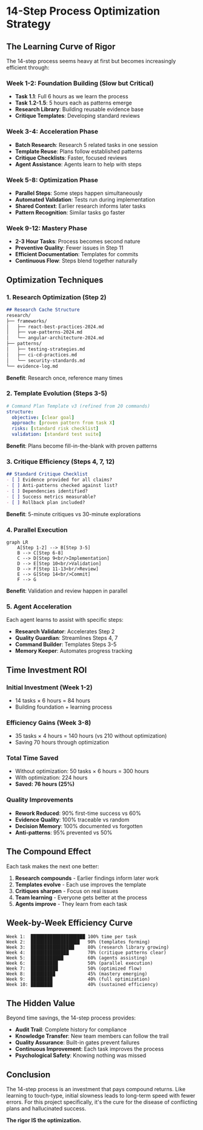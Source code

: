 # 14-Step Process Optimization Strategy

## The Learning Curve of Rigor

The 14-step process seems heavy at first but becomes increasingly efficient through:

### Week 1-2: Foundation Building (Slow but Critical)
- **Task 1.1**: Full 6 hours as we learn the process
- **Task 1.2-1.5**: 5 hours each as patterns emerge
- **Research Library**: Building reusable evidence base
- **Critique Templates**: Developing standard reviews

### Week 3-4: Acceleration Phase
- **Batch Research**: Research 5 related tasks in one session
- **Template Reuse**: Plans follow established patterns
- **Critique Checklists**: Faster, focused reviews
- **Agent Assistance**: Agents learn to help with steps

### Week 5-8: Optimization Phase
- **Parallel Steps**: Some steps happen simultaneously
- **Automated Validation**: Tests run during implementation
- **Shared Context**: Earlier research informs later tasks
- **Pattern Recognition**: Similar tasks go faster

### Week 9-12: Mastery Phase
- **2-3 Hour Tasks**: Process becomes second nature
- **Preventive Quality**: Fewer issues in Step 11
- **Efficient Documentation**: Templates for commits
- **Continuous Flow**: Steps blend together naturally

## Optimization Techniques

### 1. Research Optimization (Step 2)
```markdown
## Research Cache Structure
research/
├── frameworks/
│   ├── react-best-practices-2024.md
│   ├── vue-patterns-2024.md
│   └── angular-architecture-2024.md
├── patterns/
│   ├── testing-strategies.md
│   ├── ci-cd-practices.md
│   └── security-standards.md
└── evidence-log.md
```

**Benefit**: Research once, reference many times

### 2. Template Evolution (Steps 3-5)
```yaml
# Command Plan Template v3 (refined from 20 commands)
structure:
  objective: [clear goal]
  approach: [proven pattern from task X]
  risks: [standard risk checklist]
  validation: [standard test suite]
```

**Benefit**: Plans become fill-in-the-blank with proven patterns

### 3. Critique Efficiency (Steps 4, 7, 12)
```markdown
## Standard Critique Checklist
- [ ] Evidence provided for all claims?
- [ ] Anti-patterns checked against list?
- [ ] Dependencies identified?
- [ ] Success metrics measurable?
- [ ] Rollback plan included?
```

**Benefit**: 5-minute critiques vs 30-minute explorations

### 4. Parallel Execution
```mermaid
graph LR
    A[Step 1-2] --> B[Step 3-5]
    B --> C[Step 6-8]
    C --> D[Step 9<br/>Implementation]
    D --> E[Step 10<br/>Validation]
    D --> F[Step 11-13<br/>Review]
    E --> G[Step 14<br/>Commit]
    F --> G
```

**Benefit**: Validation and review happen in parallel

### 5. Agent Acceleration
Each agent learns to assist with specific steps:
- **Research Validator**: Accelerates Step 2
- **Quality Guardian**: Streamlines Steps 4, 7
- **Command Builder**: Templates Steps 3-5
- **Memory Keeper**: Automates progress tracking

## Time Investment ROI

### Initial Investment (Week 1-2)
- 14 tasks × 6 hours = 84 hours
- Building foundation + learning process

### Efficiency Gains (Week 3-8)
- 35 tasks × 4 hours = 140 hours (vs 210 without optimization)
- Saving 70 hours through optimization

### Total Time Saved
- Without optimization: 50 tasks × 6 hours = 300 hours
- With optimization: 224 hours
- **Saved: 76 hours (25%)**

### Quality Improvements
- **Rework Reduced**: 90% first-time success vs 60%
- **Evidence Quality**: 100% traceable vs random
- **Decision Memory**: 100% documented vs forgotten
- **Anti-patterns**: 95% prevented vs 50%

## The Compound Effect

Each task makes the next one better:
1. **Research compounds** - Earlier findings inform later work
2. **Templates evolve** - Each use improves the template
3. **Critiques sharpen** - Focus on real issues
4. **Team learning** - Everyone gets better at the process
5. **Agents improve** - They learn from each task

## Week-by-Week Efficiency Curve

```
Week 1:  ████████████████████ 100% time per task
Week 2:  ██████████████████   90% (templates forming)
Week 3:  ████████████████     80% (research library growing)
Week 4:  ██████████████       70% (critique patterns clear)
Week 5:  ████████████         60% (agents assisting)
Week 6:  ██████████           50% (parallel execution)
Week 7:  ██████████           50% (optimized flow)
Week 8:  █████████            45% (mastery emerging)
Week 9:  ████████             40% (full optimization)
Week 10: ████████             40% (sustained efficiency)
```

## The Hidden Value

Beyond time savings, the 14-step process provides:
- **Audit Trail**: Complete history for compliance
- **Knowledge Transfer**: New team members can follow the trail
- **Quality Assurance**: Built-in gates prevent failures
- **Continuous Improvement**: Each task improves the process
- **Psychological Safety**: Knowing nothing was missed

## Conclusion

The 14-step process is an investment that pays compound returns. Like learning to touch-type, initial slowness leads to long-term speed with fewer errors. For this project specifically, it's the cure for the disease of conflicting plans and hallucinated success.

**The rigor IS the optimization.**